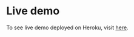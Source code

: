# Live demo
To see live demo deployed on Heroku, visit [here](https://flask-feedback2.herokuapp.com/).